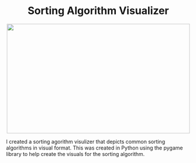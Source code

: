 <h1 align="center"> Sorting Algorithm Visualizer </h1>

<p align="center">
<img src = "https://user-images.githubusercontent.com/43732450/163300004-6ef348cc-a563-46d0-9e50-d560ee376526.gif" width="500" 
     height="300"/>
</p>



<p> I created a sorting agorithm visulizer that depicts common sorting algorithms in visual format. This was created in Python using the pygame library to help create the visuals for the sorting algorithm.</p>

